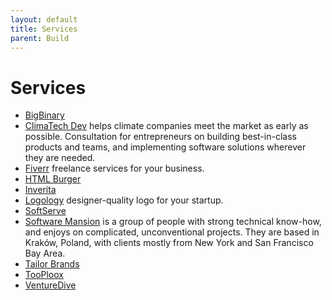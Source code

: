 ```yaml
---
layout: default
title: Services
parent: Build
---
```


# Services

- [BigBinary](https://www.bigbinary.com)
- [ClimaTech Dev](https://climatech.dev) helps climate companies meet the market as early as possible. Consultation for entrepreneurs on building best-in-class products and teams, and implementing software solutions wherever they are needed.
- [Fiverr](https://www.fiverr.com) freelance services for your business.
- [HTML Burger](https://htmlburger.com) 
- [Inverita](https://inveritasoft.com/)
- [Logology](https://www.logology.co) designer-quality logo for your startup.
- [SoftServe](https://www.softserveinc.com/)
- [Software Mansion](https://swmansion.com) is a group of people with strong technical know-how, and enjoys on complicated, unconventional projects. They are based in Kraków, Poland, with clients mostly from New York and San Francisco Bay Area.
- [Tailor Brands](https://www.tailorbrands.com)
- [TooPloox](https://www.tooploox.com/)
- [VentureDive](https://www.venturedive.com)